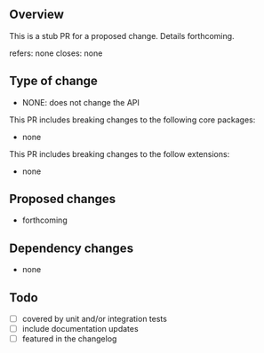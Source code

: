 ## Overview

This is a stub PR for a proposed change. Details forthcoming.

<!--
  Short description of the problem being addressed or the reason for the proposed feature.

  If there is not an associated issue please consider creating one
-->

refers: none
closes: none

## Type of change

- NONE: does not change the API

<!--
- MAJOR: Potentially breaking change to the API
- MINOR: Backwards compatible feature
- PATCH: Backwards compatible buf fix
- NONE: does not change the API
-->

This PR includes breaking changes to the following core packages:

- none

This PR includes breaking changes to the follow extensions:

- none

## Proposed changes

<!--
- fix(package): description of the fix
- feat(package): description of the feature
- perf(package): description of the performance improvement
- docs(package): description of the documentation change
- style(package): description of the style change
- refactor(package): description of the refactoring
- test(package): description of the test change
- chore(package): description of the chore change
-->

- forthcoming

## Dependency changes

- none

<!--
- [@roots/bud] adds [package]@[version]
- [@roots/sage] removes [package]@[version]
- [@roots/bud-babel] updates [package]@[version] to [package]@[version]
-->

## Todo

<!--
These items are not required to submit the PR.

Please don't go out of your way to meet these criteria
if you have not spoken to maintainers about your PR.
-->

- [ ] covered by unit and/or integration tests
- [ ] include documentation updates
- [ ] featured in the changelog
